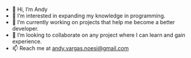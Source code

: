 - 👋 Hi, I’m Andy
- 👀 I’m interested in expanding my knowledge in programming.
- 🌱 I’m currently working on projects that help me become a better developer.
- 💞️ I’m looking to collaborate on any project where I can learn and gain experience.
- 📫 Reach me at andy.vargas.noesi@gmail.com

<!---
andyvn1/andyvn1 is a ✨ special ✨ repository because its `README.md` (this file) appears on your GitHub profile.
You can click the Preview link to take a look at your changes.
--->
